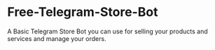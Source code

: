 # Free-Telegram-Store-Bot
A Basic Telegram Store Bot you can use for selling your products and services and manage your orders.
